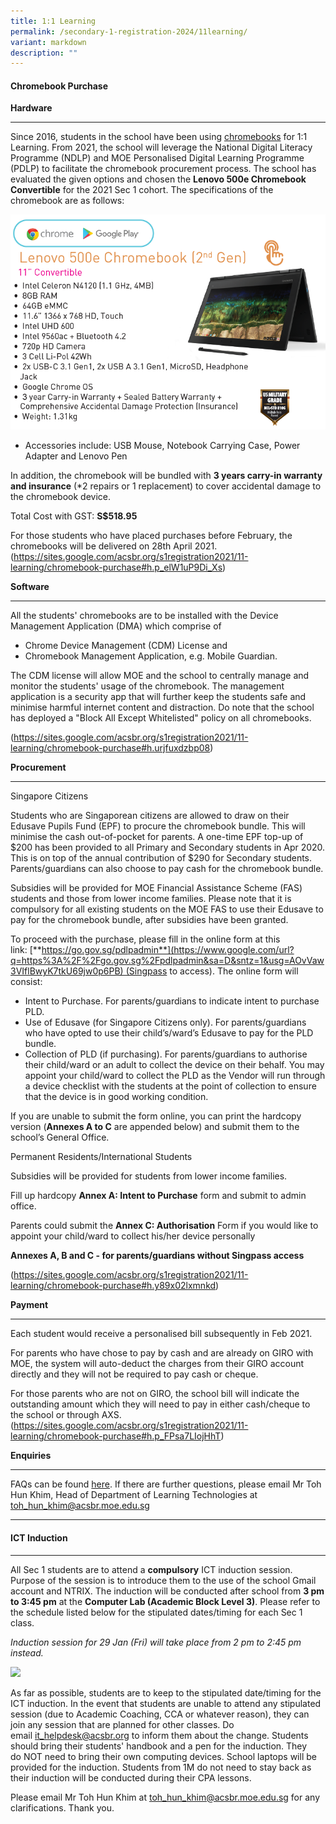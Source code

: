 ```yaml
---
title: 1:1 Learning
permalink: /secondary-1-registration-2024/11learning/
variant: markdown
description: ""
---
```

#### **Chromebook Purchase** #####

**Hardware**

----------------------------------------------------
Since 2016, students in the school have been using [chromebooks](https://www.google.com/chromebook/) for 1:1 Learning. From 2021, the school will leverage the National Digital Literacy Programme (NDLP) and MOE Personalised Digital Learning Programme (PDLP) to facilitate the chromebook procurement process. The school has evaluated the given options and chosen the **Lenovo 500e Chromebook Convertible** for the 2021 Sec 1 cohort. The specifications of the chromebook are as follows:


![](/images/image.png)
*   Accessories include: USB Mouse, Notebook Carrying Case, Power Adapter and Lenovo Pen
    

In addition, the chromebook will be bundled with **3 years carry-in warranty and insurance** (\*2 repairs or 1 replacement) to cover accidental damage to the chromebook device.

Total Cost with GST: **S$518.95**

For those students who have placed purchases before February, the chromebooks will be delivered on 28th April 2021.
(https://sites.google.com/acsbr.org/s1registration2021/11-learning/chromebook-purchase#h.p_elW1uP9Di_Xs)

**Software**


--------------------------------------------------------------------------------------------------------------------------

All the students' chromebooks are to be installed with the Device Management Application (DMA) which comprise of

*  Chrome Device Management (CDM) License and
*  Chromebook Management Application, e.g. Mobile Guardian.
    

The CDM license will allow MOE and the school to centrally manage and monitor the students' usage of the chromebook. The management application is a security app that will further keep the students safe and minimise harmful internet content and distraction. Do note that the school has deployed a "Block All Except Whitelisted" policy on all chromebooks.

(https://sites.google.com/acsbr.org/s1registration2021/11-learning/chromebook-purchase#h.urjfuxdzbp08)

**Procurement**


---------------------------------------------------------------------------------------------------------------------------

Singapore Citizens

Students who are Singaporean citizens are allowed to draw on their Edusave Pupils Fund (EPF) to procure the chromebook bundle. This will minimise the cash out-of-pocket for parents. A one-time EPF top-up of $200 has been provided to all Primary and Secondary students in Apr 2020. This is on top of the annual contribution of $290 for Secondary students. Parents/guardians can also choose to pay cash for the chromebook bundle.

Subsidies will be provided for MOE Financial Assistance Scheme (FAS) students and those from lower income families. Please note that it is compulsory for all existing students on the MOE FAS to use their Edusave to pay for the chromebook bundle, after subsidies have been granted.

To proceed with the purchase, please fill in the online form at this link: [**https://go.gov.sg/pdlpadmin**](https://www.google.com/url?q=https%3A%2F%2Fgo.gov.sg%2Fpdlpadmin&sa=D&sntz=1&usg=AOvVaw3VIflBwyK7tkU69jw0p6PB) (Singpass to access). The online form will consist:

*   Intent to Purchase. For parents/guardians to indicate intent to purchase PLD.
*   Use of Edusave (for Singapore Citizens only). For parents/guardians who have opted to use their child’s/ward’s Edusave to pay for the PLD bundle.
*   Collection of PLD (if purchasing). For parents/guardians to authorise their child/ward or an adult to collect the device on their behalf. You may appoint your child/ward to collect the PLD as the Vendor will run through a device checklist with the students at the point of collection to ensure that the device is in good working condition.
    

If you are unable to submit the form online, you can print the hardcopy version (**Annexes A to C** are appended below) and submit them to the school’s General Office.

  

Permanent Residents/International Students

Subsidies will be provided for students from lower income families.

Fill up hardcopy **Annex A: Intent to Purchase** form and submit to admin office.

Parents could submit the **Annex C: Authorisation** Form if you would like to appoint your child/ward to collect his/her device personally

**Annexes A, B and C - for parents/guardians without Singpass access**

(https://sites.google.com/acsbr.org/s1registration2021/11-learning/chromebook-purchase#h.y89x02lxmnkd)

**Payment**

-----------------------------------------------------------------------------------------------------------------------

Each student would receive a personalised bill subsequently in Feb 2021.

For parents who have chose to pay by cash and are already on GIRO with MOE, the system will auto-deduct the charges from their GIRO account directly and they will not be required to pay cash or cheque.

For those parents who are not on GIRO, the school bill will indicate the outstanding amount which they will need to pay in either cash/cheque to the school or through AXS.
(https://sites.google.com/acsbr.org/s1registration2021/11-learning/chromebook-purchase#h.p_FPsa7LIojHhT)

**Enquiries**


---------------------------------------------------------------------------------------------------------------------------

FAQs can be found [here](https://sites.google.com/acsbr.org/s1registration2021/11-learning/chromebook-faq). If there are further questions, please email Mr Toh Hun Khim, Head of Department of Learning Technologies at [toh\_hun\_khim@acsbr.moe.edu.sg](mailto:toh_hun_khim@acsbr.moe.edu.sg)

--------------------------------------------------------------------------------------------------------------------------------------

#### **ICT Induction** ####

--------------------------------------------------------------------------------------------------------------------------------------

All Sec 1 students are to attend a **compulsory** ICT induction session. Purpose of the session is to introduce them to the use of the school Gmail account and NTRIX. The induction will be conducted after school from **3 pm to 3:45 pm** at the **Computer Lab (Academic Block Level 3)**. Please refer to the schedule listed below for the stipulated dates/timing for each Sec 1 class.

_Induction session for 29 Jan (Fri) will take place from 2 pm to 2:45 pm instead._

![](https://lh3.googleusercontent.com/i7k7YmX3Eg8xc_1LHCcZ6G4Vy0Zl4BQqtXaXutkx-12E1USLQbyU6UnoBi0ns4qkgDrxp83U0E_hjTeGdVPQ9Dg1Yh4lS3y_9SU3cSyNaOyUq3ZbqqYLk9MePhQgECw3ww=w1280)

As far as possible, students are to keep to the stipulated date/timing for the ICT induction. In the event that students are unable to attend any stipulated session (due to Academic Coaching, CCA or whatever reason), they can join any session that are planned for other classes. Do email [it\_helpdesk@acsbr.org](mailto:it_helpdesk@acsbr.org) to inform them about the change. Students should bring their students' handbook and a pen for the induction. They do NOT need to bring their own computing devices. School laptops will be provided for the induction. Students from 1M do not need to stay back as their induction will be conducted during their CPA lessons.

Please email Mr Toh Hun Khim at [toh\_hun\_khim@acsbr.moe.edu.sg](mailto:toh_hun_khim@acsbr.moe.edu.sg) for any clarifications. Thank you.